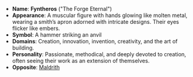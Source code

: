 - **Name**: **Fyntheros** ("The Forge Eternal")
- **Appearance**: A muscular figure with hands glowing like molten metal, wearing a smith’s apron adorned with intricate designs. Their eyes flicker like embers.
- **Symbol**: A hammer striking an anvil
- **Domains**: Creation, innovation, invention, creativity, and the art of building.
- **Personality**: Passionate, methodical, and deeply devoted to creation, often seeing their work as an extension of themselves.
- **Opposite**: [Maldrith](../Pantheon/Maldrith.md)